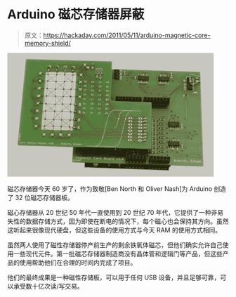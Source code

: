 # Arduino 磁芯存储器屏蔽

> 原文：<https://hackaday.com/2011/05/11/arduino-magnetic-core-memory-shield/>

![mag_core_memory](img/26014592696c4f07c76a86ab801c6242.png "mag_core_memory")

磁芯存储器今天 60 岁了，作为致敬[Ben North 和 Oliver Nash]为 Arduino 创造了 32 位磁芯存储器板。

磁心存储器从 20 世纪 50 年代一直使用到 20 世纪 70 年代，它提供了一种非易失性的数据存储方式，因为即使在断电的情况下，每个磁心也会保持其方向。虽然这听起来很像现代硬盘，但这些设备的使用方式与今天 RAM 的使用方式相同。

虽然两人使用了磁性存储器停产前生产的剩余铁氧体磁芯，但他们确实允许自己使用一些现代元件。第一批磁芯存储器制造商没有晶体管和逻辑门等产品，但这些产品的使用帮助他们在合理的时间内完成了项目。

他们的最终成果是一种磁性存储板，可以用于任何 USB 设备，并且足够可靠，可以承受数十亿次读/写交易。